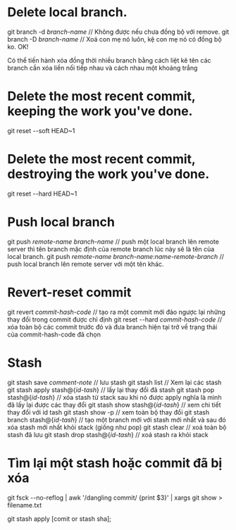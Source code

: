 # Delete local branch. 
git branch -d *branch-name* // Không được nếu chưa đồng bộ với remove.
git branch -D *branch-name* // Xoá con mẹ nó luôn, kệ con mẹ nó có đồng bộ ko. OK!

Có thể tiến hành xóa đồng thời nhiều branch bằng cách liệt kê tên các branch cần xóa liền nối tiếp nhau và cách nhau một khoảng trắng

# Delete the most recent commit, keeping the work you've done.
git reset --soft HEAD~1  

# Delete the most recent commit, destroying the work you've done.
git reset --hard HEAD~1

# Push local branch
git push *remote-name* *branch-name* // push một local branch lên remote server thì tên branch mặc định của remote branch lúc này sẽ là tên của local branch.
git push *remote-name* *branch-name*:*name-remote-branch* // push local branch lên remote server với một tên khác.

# Revert-reset commit
git revert *commit-hash-code* // tạo ra một commit mới đảo ngược lại những thay đổi trong commit được chỉ định
git reset --hard *commit-hash-code* // xóa toàn bộ các commit trước đó và đưa branch hiện tại trở về trạng thái của commit-hash-code đã chọn

# Stash
git stash save *comment-note* // lưu stash
git stash list // Xem lại các stash
git stash apply stash@{*id-tash*} // lấy lại thay đổi đã stash
git stash pop stash@{*id-tash*} // xóa stash từ stack sau khi nó được apply nghĩa là mình đã lấy lại được các thay đổi
git stash show stash@{*id-tash*} // xem chi tiết thay đổi với id tash
git stash show -p // xem toàn bộ thay đổi
git stash branch <name> stash@{*id-tash*} // tạo một branch mới với stash mới nhất và sau đó xóa stash mới nhất khỏi stack (giống như pop)
git stash clear // xoá toàn bộ stash đã lưu
git stash drop stash@{*id-tash*} // xoá stash ra khỏi stack

# Tìm lại một stash hoặc commit đã bị xóa
git fsck --no-reflog | awk '/dangling commit/ {print $3}' | xargs git show > filename.txt

git stash apply [comit or stash sha];
